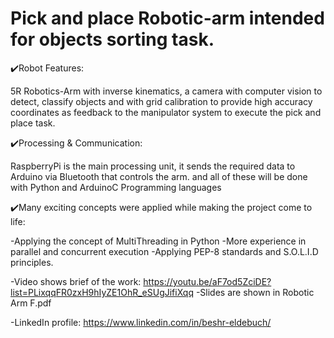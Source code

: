 # Pick and place Robotic-arm intended for objects sorting task.

✔️Robot Features:

5R Robotics-Arm with inverse kinematics, a camera with computer vision to detect,
classify objects and with grid calibration to provide high accuracy coordinates 
as feedback to the manipulator system to execute the pick and place task.

✔️Processing & Communication:

RaspberryPi is the main processing unit, it sends the required data to Arduino via Bluetooth that controls the arm. 
and all of these will be done with Python and ArduinoC Programming languages

✔️Many exciting concepts were applied while making the project come to life:

-Applying the concept of MultiThreading in Python
-More experience in parallel and concurrent execution
-Applying PEP-8 standards and S.O.L.I.D principles.

-Video shows brief of the work: https://youtu.be/aF7od5ZciDE?list=PLixqqFR0zxH9hIyZE1OhR_eSUgJifiXqq
-Slides are shown in Robotic Arm F.pdf

-LinkedIn profile: https://www.linkedin.com/in/beshr-eldebuch/

